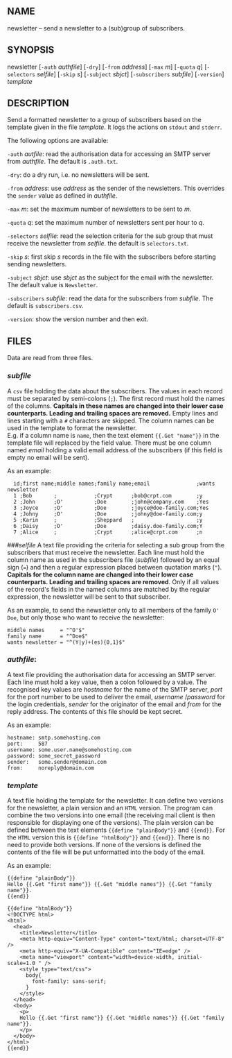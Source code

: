 ## NAME
newsletter – send a newsletter to a (sub)group of subscribers.

## SYNOPSIS
newsletter [`-auth` _authfile_] [`-dry`] [`-from` _address_] [`-max` _m_]
[`-quota` _q_] [`-selectors` _selfile_] [`-skip` _s_] [`-subject` _sbjct_]
[`-subscribers` _subfile_] [`-version`] _template_


## DESCRIPTION
Send a formatted newsletter to a group of subscribers based on the template
given in the file _template_. It logs the actions on `stdout` and `stderr`.

The following options are available:

`-auth` _autfile_: read the authorisation data for accessing an SMTP server
  from _authfile_. The default is `.auth.txt`.

`-dry`: do a dry run, i.e. no newsletters will be sent.

`-from` _address_: use _address_ as the sender of the newsletters. This overrides the `sender` value as defined in _authfile_.

`-max` _m_: set the maximum number of newsletters to be sent to _m_.

`-quota` _q_: set the maximum number of newsletters sent per hour to _q_.

`-selectors` _selfile_: read the selection criteria for the sub group that must
  receive the newsletter from _selfile_. the default is `selectors.txt`.

`-skip` _s_: first skip _s_ records in the file with the subscribers before
  starting sending newsletters.

`-subject` _sbjct_: use _sbjct_ as the subject for the email with the newsletter. The default value is `Newsletter`.

`-subscribers` _subfile_: read the data for the subscribers from _subfile_. The default is `subscribers.csv`.

`-version`: show the version number and then exit.

## FILES

Data are read from three files.

### _subfile_
  A `csv` file holding the data about the subscribers. The values in each record
  must be separated by semi-colons (`;`). The first record must hold
  the names of the columns. **Capitals in these names are changed into their
  lower case counterparts. Leading and trailing spaces are removed.**
  Empty lines and lines starting with a `#` characters are skipped.
  The column names can be used in the template to format the newsletter.  
  E.g. if a column name is `name`, then the text element `{{.Get "name"}}` in
  the template file will replaced by the field value. There must be one column
  named _email_ holding a valid email address of the subscribers (if this field
  is empty no email will be sent).

  As an example:
```
  id;first name;middle names;family name;email               ;wants newsletter
  1 ;Bob       ;            ;Crypt      ;bob@crpt.com        ;y
  2 ;John      ;O'          ;Doe        ;john@company.com    ;Yes
  3 ;Joyce     ;O'          ;Doe        ;joyce@doe-family.com;Yes
  4 ;Johny     ;O'          ;Doe        ;johny@doe-family.com;y
  5 ;Karin     ;            ;Sheppard   ;                    ;y
  6 ;Daisy     ;O'          ;Doe        ;daisy.doe-family.com;Y
  7 ;Alice     ;            ;Crypt      ;alice@crpt.com      ;n
```

###_selfile_
  A text file providing the criteria for selecting a sub group from the
  subscribers that must receive the newsletter. Each line must hold the column
  name as used in the subscribers file (_subfile_) followed by an equal sign
  (`=`) and then a regular expression placed between quotation marks (`"`).
  **Capitals for the column name are changed into their lower case
  counterparts. Leading and trailing spaces are removed**. Only if all values
  of the record's fields in the named columns are matched by the regular
  expression, the  newsletter will be sent to that subscriber.

  As an example, to send the newsletter only to all members of the family `O'
  Doe`, but only those who want to receive the newsletter:
```
middle names     = "^O'$"
family name      = "^Doe$"
wants newsletter = "^(Y|y)+(es){0,1}$"
```
### _authfile_:
  A text file providing the authorisation data for accessing an SMTP server.
  Each line must hold a key value, then a colon followed by a value. The
  recognised key values are _hostname_ for the name of the SMTP server, _port_
  for the port number to be used to deliver the email, _username_ /_password_
  for the login credentials, _sender_ for the originator of the email and
  _from_ for the reply address. The contents of this file should be kept secret.

  As an example:
```
hostname: smtp.somehosting.com
port:     587
username: some.user.name@somehosting.com
password: some_secret_password
sender:   some.sender@domain.com
from:     noreply@domain.com
```

### _template_
  A text file holding the template for the newsletter. It can define two
  versions for the newsletter, a plain version and an `HTML` version. The
  program can combine the two versions into one email (the receiving mail
  client is then responsible for displaying one of the versions). The plain
  version can be defined between the text elements `{{define "plainBody"}}` and
  `{{end}}`. For the `HTML` version this is `{{define "htmlBody"}}` and
  `{{end}}`. There is no need to provide both versions. If none of the versions
  is defined the contents of the file will be put unformatted into the body of
  the email.

  As an example:

```
{{define "plainBody"}}
Hello {{.Get "first name"}} {{.Get "middle names"}} {{.Get "family name"}}.
{{end}}

{{define "htmlBody"}}
<!DOCTYPE html>
<html>
  <head>
    <title>Newsletter</title>
    <meta http-equiv="Content-Type" content="text/html; charset=UTF-8" />
    <meta http-equiv="X-UA-Compatible" content="IE=edge" />
    <meta name="viewport" content="width=device-width, initial-scale=1.0 " />
    <style type="text/css">
      body{
        font-family: sans-serif;
      }
    </style>
  </head>
  <body>
    <p>
    Hello {{.Get "first name"}} {{.Get "middle names"}} {{.Get "family name"}}.
    </p>
  </body>
</html>
{{end}}
```
